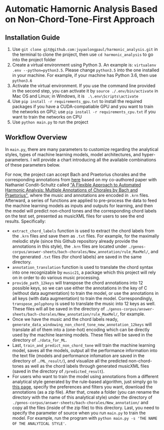 # Automatic Hamornic Analysis Based on Non-Chord-Tone-First Approach

## Installation Guide
1. Use `git clone git@github.com:juyaolongpaul/harmonic_analysis.git` in the terminal to clone the project, then use `cd harmonic_analysis` to go into the project folder
2. Create a virtual environment using Python 3. An example is: `virtualenv .env --python=python3.5`. Please change `python3.5` into the one installed in your machine. For example, if your machine has Python 3.6, then use `python3.6`
3. Activate the virtual environment. If you use the command line provided in the second step, you can activate it by `source ./.env/bin/activate` in Mac OS and Linux; in Windows, it is ` .\.env\Scripts\activate`
4. Use `pip install -r requirements_gpu.txt` to install the required packages if you have a CUDA-compatiable GPU and you want to train the networks on GPU; use `pip install -r requirements_cpu.txt` if you want to train the networks on CPU
5. Use `python main.py` to run the project
## Workflow Overview
In `main.py`, there are many parameters to customize regarding the analytical styles, types of machine learning models, model architectures, and hyper-parameters. I will provide a chart introducing all the available combinations of these parameters below.

For now, the project can accept Bach and Praetorius chorales and the corresponding annotations from [here](https://natsguitar.github.io/FlexibleChoraleHarmonicAnalysisGUI/) based on my co-authored paper with Nathaniel Condit-Schultz called ["A Flexible Approach to Automated Harmonic Analysis: Multiple Annotations of Chorales by Bach and Praetorius"](http://ismir2018.ircam.fr/doc/pdfs/283_Paper.pdf), where the music and annotations are encoded in `.krn` files. Afterward, a series of functions are applied to pre-process the data to feed the machine learning models as inputs and outputs for learning, and then the model will predict non-chord tones and the corresponding chord labels on the test set, presented as musicXML files for users to see the end results. Specifically:
* `extract_chord_labels` function is used to extract the chord labels from the `.krn` files and save them as `.txt` files. For example, for the maximally melodic style (since this Github repository already provide the annotations in this style), the `.krn` files are located under `./genos-corpus/answer-sheets/bach-chorales/New_annotation/rule_MaxMel/`, and the generated `.txt` files (for chord labels) are saved in the same directory. 
* `annotation_translation` function is used to translate the chord syntax into one recognizable by `music21`, a package which this project will rely on in order to do various music processing. 
* `provide_path_12keys` will transpose the chord annotations into 12 possible keys, so we can use either the annotations in the key of C (without data augmentation) to train the model, or use the annotations in all keys (with data augmentation) to train the model. Correspondingly, `transpose_polyphony` is used to translate the music into 12 keys as well. These files will all be saved in the directory of `./genos-corpus/answer-sheets/bach-chorales/New_annotation/rule_MaxMel/`, for example. 
* Once we have the music and the chord labels ready, `generate_data_windowing_non_chord_tone_new_annotation_12keys` will translate all of them into a (one-hot) encoding which can be directly used by the machine learning models. These files will be saved in the directory of `./data_for_ML`.
* Last, `train_and_predict_non_chord_tone` will train the machine learning model, saves all the models, output all the performance information into the text file (models and performance infomation are saved in the directory of `./ML_result/`), and visualize all the predicted non-chord-tones as well as the chord labels through generated musicXML files (saved in the directory of `/predicted_result`).   
* For users who want to train the model using annotations from a different analytical style generated by the rule-based algorithm, just simply go to [this page](https://natsguitar.github.io/FlexibleChoraleHarmonicAnalysisGUI/), specify the preferences and filters you want, download the annotations (as a zip file). After that, create a folder (you can rename the directory with the name of this analytical style) under the directory of `./genos-corpus/answer-sheets/bach-chorales/New_annotation/` and copy all the files (inside of the zip file) to this directory. Last, you need to specify the parameter of source when you run `main.py` to train the model. For example, run the program with `python main.py -s 'THE NAME OF THE ANALYTICAL STYLE'`.
